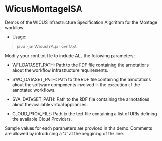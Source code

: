 WicusMontageISA
===============

Demos of the WICUS Infrastructure Specification Algorithm for the Montage workflow

- Usage:

> java -jar WicusISA.jar conf.txt


Modify your conf.txt file to include ALL the following parameters:

- WFI_DATASET_PATH: Path to the RDF file containing the annotations about the workflow infrastructure requirements.

- SWC_DATASET_PATH: Path to the RDF file containing the annotations about the software components involved in the execution of the annotated workflows.

- SVA_DATASET_PATH: Path to the RDF file containing the annotations about the available virtual appliances.

- CLOUD_PROV_FILE: Path to the text file containing a list of URIs defining the available Cloud Providers.

Sample values for each parameters are provided in this demo. Comments are allowed by introducing a '#' at the beggining of the line.